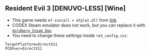 ## Resident Evil 3 [DENUVO-LESS] [Wine]

- This game needs `mf-install + mfplat.dll` from [link](https://github.com/z0z0z/mf-installcab)
- CODEX Steam emulator does not work, but you can replace it with [`Goldberg Steam Emu`](https://mr_goldberg.gitlab.io/goldberg_emulator/)
- You need to change these settings inside `re3_config.ini`:
```
TargetPlatform=DirectX11
PCDXver=DirectX11
```